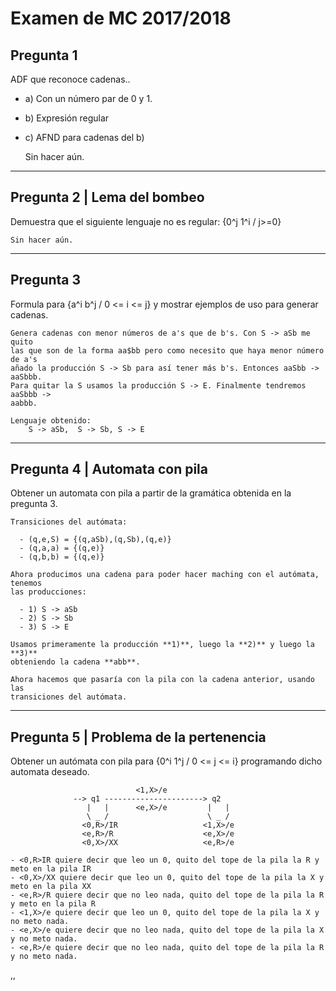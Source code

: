 # Examen de MC 2017/2018

## Pregunta 1
ADF que reconoce cadenas..

  - a) Con un número par de 0 y 1.
  - b) Expresión regular
  - c) AFND para cadenas del b)

    Sin hacer aún.

* * * * * * * * * * * * * * * * * * * * * * * * * * * * * * * * * * * * * * *

## Pregunta 2 | Lema del bombeo
Demuestra que el siguiente lenguaje no es regular: {0^j 1^i / j>=0}

    Sin hacer aún.

* * * * * * * * * * * * * * * * * * * * * * * * * * * * * * * * * * * * * * *

## Pregunta 3
Formula para {a^i b^j / 0 <= i <= j} y mostrar ejemplos de uso para generar
cadenas.

    Genera cadenas con menor números de a's que de b's. Con S -> aSb me quito
    las que son de la forma aa$bb pero como necesito que haya menor número de a's
    añado la producción S -> Sb para así tener más b's. Entonces aaSbb -> aaSbbb.
    Para quitar la S usamos la producción S -> E. Finalmente tendremos aaSbbb ->
    aabbb.

    Lenguaje obtenido:
        S -> aSb,  S -> Sb, S -> E

* * * * * * * * * * * * * * * * * * * * * * * * * * * * * * * * * * * * * * * *


## Pregunta 4 | Automata con pila
Obtener un automata con pila a partir de la gramática obtenida en la pregunta 3.

    Transiciones del autómata:

      - (q,e,S) = {(q,aSb),(q,Sb),(q,e)}
      - (q,a,a) = {(q,e)}
      - (q,b,b) = {(q,e)}

    Ahora producimos una cadena para poder hacer maching con el autómata, tenemos
    las producciones:

      - 1) S -> aSb
      - 2) S -> Sb
      - 3) S -> E

    Usamos primeramente la producción **1)**, luego la **2)** y luego la **3)**
    obteniendo la cadena **abb**.

    Ahora hacemos que pasaría con la pila con la cadena anterior, usando las
    transiciones del autómata.

* * * * * * * * * * * * * * * * * * * * * * * * * * * * * * * * * * * * * * * *

## Pregunta 5 | Problema de la pertenencia
Obtener un autómata con pila para {0^i 1^j / 0 <= j <= i} programando dicho
automata deseado.

                                <1,X>/e
                  --> q1 ----------------------> q2
                     |   |      <e,X>/e         |   |
                     \ _ /                      \ _ /
                    <0,R>/IR                   <1,X>/e
                    <e,R>/R                    <e,X>/e
                    <0,X>/XX                   <e,R>/e

    - <0,R>IR quiere decir que leo un 0, quito del tope de la pila la R y meto en la pila IR
    - <0,X>/XX quiere decir que leo un 0, quito del tope de la pila la X y meto en la pila XX
    - <e,R>/R quiere decir que no leo nada, quito del tope de la pila la R y meto en la pila R
    - <1,X>/e quiere decir que leo un 0, quito del tope de la pila la X y no meto nada.
    - <e,X>/e quiere decir que no leo nada, quito del tope de la pila la X y no meto nada.
    - <e,R>/e quiere decir que no leo nada, quito del tope de la pila la R y no meto nada.






















,,
